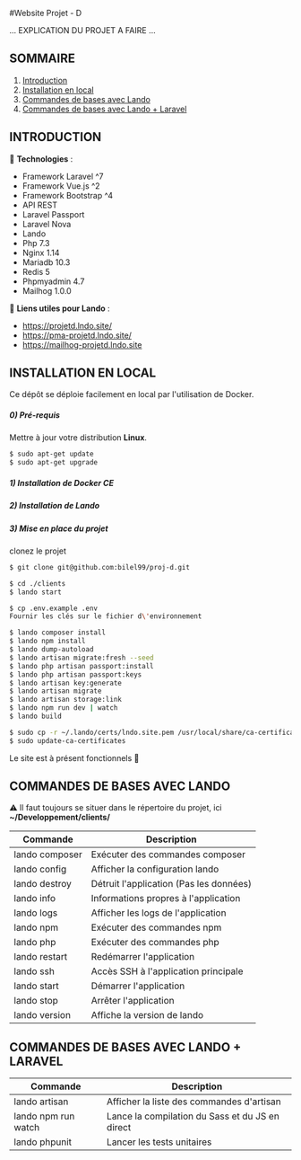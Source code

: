#Website Projet - D

... EXPLICATION DU PROJET A FAIRE ...

SOMMAIRE
----------
1. [Introduction](#introduction)
2. [Installation en local](#installation-en-local)
3. [Commandes de bases avec Lando](#commandes-de-bases-avec-lando)
4. [Commandes de bases avec Lando + Laravel](#commandes-de-bases-avec-lando--laravel)


INTRODUCTION
------------

💾 __Technologies__ :

- Framework Laravel ^7
- Framework Vue.js ^2
- Framework Bootstrap ^4
- API REST
- Laravel Passport
- Laravel Nova
- Lando
- Php 7.3
- Nginx 1.14
- Mariadb 10.3
- Redis 5
- Phpmyadmin 4.7
- Mailhog 1.0.0

🔗 __Liens utiles pour Lando__ :

- https://projetd.lndo.site/
- https://pma-projetd.lndo.site/
- https://mailhog-projetd.lndo.site


INSTALLATION EN LOCAL
------------


Ce dépôt se déploie facilement en local par l'utilisation de Docker.


##### 0) Pré-requis

Mettre à jour votre distribution **Linux**.

```bash
$ sudo apt-get update
$ sudo apt-get upgrade
```

##### 1) Installation de Docker CE
##### 2) Installation de Lando
##### 3) Mise en place du projet
clonez le projet

```bash
$ git clone git@github.com:bilel99/proj-d.git
```

```bash
$ cd ./clients
$ lando start

$ cp .env.example .env
Fournir les clés sur le fichier d\'environnement

$ lando composer install
$ lando npm install
$ lando dump-autoload
$ lando artisan migrate:fresh --seed
$ lando php artisan passport:install
$ lando php artisan passport:keys
$ lando artisan key:generate
$ lando artisan migrate
$ lando artisan storage:link
$ lando npm run dev | watch
$ lando build
```

```bash
$ sudo cp -r ~/.lando/certs/lndo.site.pem /usr/local/share/ca-certificates/lndo.site.pem
$ sudo update-ca-certificates
```

Le site est à présent fonctionnels 💪


COMMANDES DE BASES AVEC LANDO
------------

⚠️ Il faut toujours se situer dans le répertoire du projet, ici **~/Developpement/clients/**

| Commande                | Description |
| -------------- | ------------- |
| lando composer          | Exécuter des commandes composer |
| lando config            | Afficher la configuration lando |
| lando destroy           | Détruit l'application (Pas les données) |
| lando info              | Informations propres à l'application |
| lando logs              | Afficher les logs de l'application |
| lando npm               | Exécuter des commandes npm
| lando php               | Exécuter des commandes php |
| lando restart           | Redémarrer l'application |
| lando ssh               | Accès SSH à l'application principale |
| lando start             | Démarrer l'application |
| lando stop              | Arrêter l'application |
| lando version           | Affiche la version de lando |


COMMANDES DE BASES AVEC LANDO + LARAVEL
------------

| Commande                | Description |
| -------------- | ------------- |
| lando artisan | Afficher la liste des commandes d'artisan |
| lando npm run watch | Lance la compilation du Sass et du JS en direct |
| lando phpunit | Lancer les tests unitaires
```
